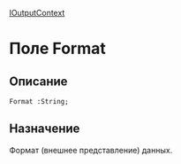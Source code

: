 ﻿---
Link: .IOutputContext.@Format
---

[IOutputContext](Default)

# Поле Format

## Описание

    Format :String;

## Назначение

Формат (внешнее представление) данных.